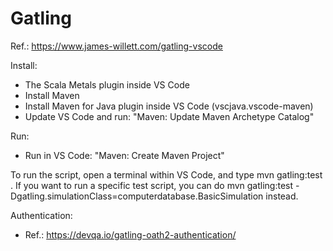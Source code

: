# Gatling

Ref.: https://www.james-willett.com/gatling-vscode

Install:
* The Scala Metals plugin inside VS Code
* Install Maven
* Install Maven for Java plugin inside VS Code (vscjava.vscode-maven)
* Update VS Code and run: "Maven: Update Maven Archetype Catalog"

Run:
* Run in VS Code: "Maven: Create Maven Project"

To run the script, open a terminal within VS Code, and type mvn gatling:test . If you want to run a specific test script, you can do mvn gatling:test -Dgatling.simulationClass=computerdatabase.BasicSimulation instead.


Authentication:
* Ref.: https://devqa.io/gatling-oath2-authentication/
